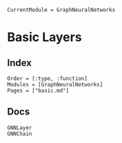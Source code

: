 ```@meta
CurrentModule = GraphNeuralNetworks
```

# Basic Layers

## Index

```@index
Order = [:type, :function]
Modules = [GraphNeuralNetworks]
Pages = ["basic.md"]
```

## Docs

```@docs
GNNLayer
GNNChain
```